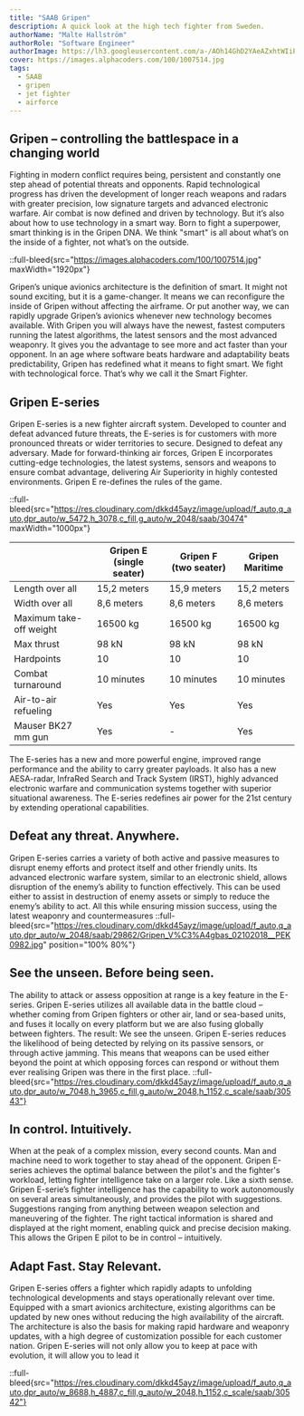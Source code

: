 ```yaml
---
title: "SAAB Gripen"
description: A quick look at the high tech fighter from Sweden.
authorName: "Malte Hallström"
authorRole: "Software Engineer"
authorImage: https://lh3.googleusercontent.com/a-/AOh14GhD2YAeAZxhtWIiPCeSEvmdIlUrHC0uI0xSkY87ug=s96-c
cover: https://images.alphacoders.com/100/1007514.jpg
tags:
  - SAAB
  - gripen
  - jet fighter
  - airforce
---
```


## Gripen – controlling the battlespace in a changing world

Fighting in modern conflict requires being, persistent and constantly one step ahead of potential threats and opponents. Rapid technological progress has driven the development of longer reach weapons and radars with greater precision, low signature targets and advanced electronic warfare. Air combat is now defined and driven by technology. But it’s also about how to use technology in a smart way. Born to fight a superpower, smart thinking is in the Gripen DNA. We think "smart" is all about what’s on the inside of a fighter, not what’s on the outside.

::full-bleed{src="https://images.alphacoders.com/100/1007514.jpg" maxWidth="1920px"}

Gripen’s unique avionics architecture is the definition of smart. It might not sound exciting, but it is a game-changer. It means we can reconfigure the inside of Gripen without affecting the airframe. Or put another way, we can rapidly upgrade Gripen’s avionics whenever new technology becomes available. With Gripen you will always have the newest, fastest computers running the latest algorithms, the latest sensors and the most advanced weaponry. It gives you the advantage to see more and act faster than your opponent. In an age where software beats hardware and adaptability beats predictability, Gripen has redefined what it means to fight smart. We fight with technological force. That’s why we call it the Smart Fighter.

## Gripen E-series

Gripen E-series is a new fighter aircraft system. Developed to counter and defeat advanced future threats, the E-series is for customers with more pronounced threats or wider territories to secure. Designed to defeat any adversary. Made for forward-thinking air forces, Gripen E incorporates cutting-edge technologies, the latest systems, sensors and weapons to ensure combat advantage, delivering Air Superiority in highly contested environments. Gripen E re-defines the rules of the game.

::full-bleed{src="https://res.cloudinary.com/dkkd45ayz/image/upload/f_auto,q_auto,dpr_auto/w_5472,h_3078,c_fill,g_auto/w_2048/saab/30474" maxWidth="1000px"}

|                         | Gripen E (single seater) | Gripen F (two seater) | Gripen Maritime |
| ----------------------- | ------------------------ | --------------------- | --------------- |
| Length over all         | 15,2 meters              | 15,9 meters           | 15,2 meters     |
| Width over all          | 8,6 meters               | 8,6 meters            | 8,6 meters      |
| Maximum take-off weight | 16500 kg                 | 16500 kg              | 16500 kg        |
| Max thrust              | 98 kN                    | 98 kN                 | 98 kN           |
| Hardpoints              | 10                       | 10                    | 10              |
| Combat turnaround       | 10 minutes               | 10 minutes            | 10 minutes      |
| Air-to-air refueling    | Yes                      | Yes                   | Yes             |
| Mauser BK27 mm gun      | Yes                      | -                     | Yes             |

The E-series has a new and more powerful engine, improved range performance and the ability to carry greater payloads. It also has a new AESA-radar, InfraRed Search and Track System (IRST), highly advanced electronic warfare and communication systems together with superior situational awareness. The E-series redefines air power for the 21st century by extending operational capabilities.

## Defeat any threat. Anywhere.

Gripen E-series carries a variety of both active and passive measures to disrupt enemy efforts and protect itself and other friendly units. Its advanced electronic warfare system, similar to an electronic shield, allows disruption of the enemy’s ability to function effectively. This can be used either to assist in destruction of enemy assets or simply to reduce the enemy’s ability to act. All this while ensuring mission success, using the latest weaponry and countermeasures
::full-bleed{src="https://res.cloudinary.com/dkkd45ayz/image/upload/f_auto,q_auto,dpr_auto/w_2048/saab/29862/Gripen_V%C3%A4gbas_02102018__PEK0982.jpg" position="100% 80%"}

## See the unseen. Before being seen.

The ability to attack or assess opposition at range is a key feature in the E-series. Gripen E-series utilizes all available data in the battle cloud – whether coming from Gripen fighters or other air, land or sea-based units, and fuses it locally on every platform but we are also fusing globally between fighters. The result: We see the unseen. Gripen E-series reduces the likelihood of being detected by relying on its passive sensors, or through active jamming. This means that weapons can be used either beyond the point at which opposing forces can respond or without them ever realising Gripen was there in the first place.
::full-bleed{src="https://res.cloudinary.com/dkkd45ayz/image/upload/f_auto,q_auto,dpr_auto/w_7048,h_3965,c_fill,g_auto/w_2048,h_1152,c_scale/saab/30543"}

## In control. Intuitively.

When at the peak of a complex mission, every second counts. Man and machine need to work together to stay ahead of the opponent. Gripen E-series achieves the optimal balance between the pilot's and the fighter's workload, letting fighter intelligence take on a larger role. Like a sixth sense. Gripen E-serie’s fighter intelligence has the capability to work autonomously on several areas simultaneously, and provides the pilot with suggestions. Suggestions ranging from anything between weapon selection and maneuvering of the fighter. The right tactical information is shared and displayed at the right moment, enabling quick and precise decision making. This allows the Gripen E pilot to be in control – intuitively.

## Adapt Fast. Stay Relevant.

Gripen E-series offers a fighter which rapidly adapts to unfolding technological developments and stays operationally relevant over time. Equipped with a smart avionics architecture, existing algorithms can be updated by new ones without reducing the high availability of the aircraft. The architecture is also the basis for making rapid hardware and weaponry updates, with a high degree of customization possible for each customer nation. Gripen E-series will not only allow you to keep at pace with evolution, it will allow you to lead it

::full-bleed{src="https://res.cloudinary.com/dkkd45ayz/image/upload/f_auto,q_auto,dpr_auto/w_8688,h_4887,c_fill,g_auto/w_2048,h_1152,c_scale/saab/30542"}
